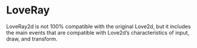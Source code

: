# LoveRay
LoveRay2d is not 100% compatible with the original Love2d, but it includes the main events that are compatible with Love2d’s characteristics of input, draw, and transform. 
